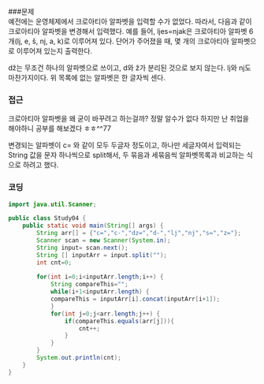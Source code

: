 ###문제  
예전에는 운영체제에서 크로아티아 알파벳을 입력할 수가 없었다. 따라서, 다음과 같이 크로아티아 알파벳을 변경해서 입력했다.
예를 들어, ljes=njak은 크로아티아 알파벳 6개(lj, e, š, nj, a, k)로 이루어져 있다. 단어가 주어졌을 때, 몇 개의 크로아티아 알파벳으로 이루어져 있는지 출력한다.  

dž는 무조건 하나의 알파벳으로 쓰이고, d와 ž가 분리된 것으로 보지 않는다. lj와 nj도 마찬가지이다. 위 목록에 없는 알파벳은 한 글자씩 센다.  
  
### 접근  
크로아티아 알파벳을 왜 굳이 바꾸려고 하는걸까? 정말 알수가 없다 하지만 난 취업을 해야하니 공부를 해보겠다 ㅎㅎ^^77  

변경되는 알파벳이 c= 와 같이 모두 두글자 정도이고, 하나만 세글자여서 입력되는 String 값을 문자 하나씩으로 split해서, 두 묶음과 세묶음씩 알파벳목록과 비교하는 식으로 하려고 했다.  

### 코딩  
```java  
import java.util.Scanner;

public class Study04 {
    public static void main(String[] args) {
    	String arr[] = {"c=","c-","dz=","d-","lj","nj","s=","z="};
    	Scanner scan = new Scanner(System.in);
    	String input= scan.next();
    	String [] inputArr = input.split("");
    	int cnt=0;
		
    	for(int i=0;i<inputArr.length;i++) {
    		String compareThis="";
    		while(i+1<inputArr.length) {
    		compareThis = inputArr[i].concat(inputArr[i+1]);
    		}
    		for(int j=0;j<arr.length;j++) {
	    		if(compareThis.equals(arr[j])){
	    			cnt++;
	    		}
    		}
    	}
    	System.out.println(cnt);
    }
}
``` 



